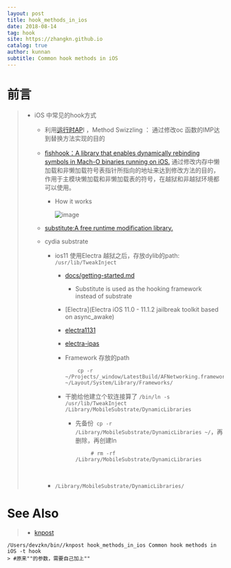 ```yaml
---
layout: post
title: hook_methods_in_ios
date: 2018-08-14
tag: hook
site: https://zhangkn.github.io
catalog: true
author: kunnan
subtitle: Common hook methods in iOS
---
```




# 前言

> * iOS    中常见的hook方式
>
>   * 利用[运行时AP](https://kunnan.github.io/tags/#Runtime)I ，Method Swizzling ：  通过修改oc 函数的IMP达到替换方法实现的目的
>
>   * [fishhook：A library that enables dynamically rebinding symbols in Mach-O binaries running on iOS.](https://github.com/facebook/fishhook) 通过修改内存中懒加载和非懒加载符号表指针所指向的地址来达到修改方法的目的，作用于主模块懒加载和非懒加载表的符号，在越狱和非越狱环境都可以使用。
>
>      * How it works
>
>         ![image](https://wx3.sinaimg.cn/large/af39b376gy1fu976jnsf3j20jo0pc76u.jpg)
>
>   * [substitute:A free runtime modification library.](https://github.com/coolstar/substitute)
>
>   * cydia substrate
>
>     * ios11 使用Electra 越狱之后，存放dylib的path: `/usr/lib/TweakInject`
>
>       
>
>       * [docs/getting-started.md](https://github.com/coolstar/electra/blob/master/docs/getting-started.md)
>
>         * Substitute is used as the hooking framework instead of substrate
>           
>
>       * [Electra](Electra iOS 11.0 - 11.1.2 jailbreak toolkit based on async_awake)
>
>       * [electra1131](https://github.com/coolstar/electra1131)
>
>       * [electra-ipas](https://github.com/coolstar/electra-ipas)
>
>       * Framework 存放的path
>
>         ```
>             cp -r ~/Projects/_window/LatestBuild/AFNetworking.framework ~/Layout/System/Library/Frameworks/
>         
>         ```
>
>         
>
>       * 干脆给他建立个软连接算了       ` /bin/ln -s   /usr/lib/TweakInject /Library/MobileSubstrate/DynamicLibraries `
>
>         * 先备份` cp -r /Library/MobileSubstrate/DynamicLibraries ~/`，再删除，再创建ln
>
>           ```
>                # rm -rf /Library/MobileSubstrate/DynamicLibraries
>           ```
>
>
>       ​    
>     
>     * `/Library/MobileSubstrate/DynamicLibraries/`
>
>   
>
> 
>
> 

# See Also 

>* [knpost](https://github.com/zhangkn/KNBin/blob/master/knpost) 
>
```
/Users/devzkn/bin//knpost hook_methods_in_ios Common hook methods in iOS -t hook
> #原来""的参数，需要自己加上""
```

